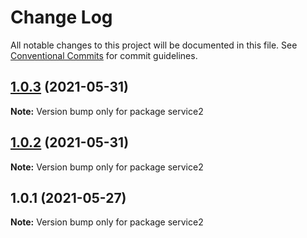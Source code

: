 # Change Log

All notable changes to this project will be documented in this file.
See [Conventional Commits](https://conventionalcommits.org) for commit guidelines.

## [1.0.3](https://github.com/yurikrupnik/mussia7/compare/service2@1.0.2...service2@1.0.3) (2021-05-31)

**Note:** Version bump only for package service2





## [1.0.2](https://github.com/yurikrupnik/mussia7/compare/service2@1.0.1...service2@1.0.2) (2021-05-31)

**Note:** Version bump only for package service2





## 1.0.1 (2021-05-27)

**Note:** Version bump only for package service2
